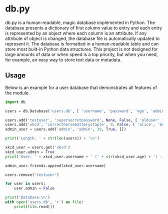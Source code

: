 db.py
=====
db.py is a human-readable, magic database implemented in Python. The database presents a dictionary of first column value to entry and each entry is represented by an object where each column is an attribute. If any attribute of object is changed, the database file is automatically updated to represent it. The database is formatted in a human-readable table and can store most built-in Python data structures. This project is not designed for large amounts of data or when speed is a top priority, but when you need, for example, an easy way to store text data or metadata.

Usage
-----
Below is an example for a user database that demonstrates all features of the module.

```python
import db

users = db.Database('users.db', [ 'username', 'password', 'age', 'admin', 'friends' ])

users.add('testuser', 'supersecretpassword', None, False, [ 'olduser' ])
users.add('xkcd', 'correcthorsebatterystaple', 9, False, [ 'alice', 'bob' ])
admin_user = users.add('admin', 'admin', 30, True, [])

print('Length: ' + str(len(users)) + '\n')

xkcd_user = users.get('xkcd')
xkcd_user.admin = True
print('User: ' + xkcd_user.username + ' (' + str(xkcd_user.age) + ') - ' + ', '.join(xkcd_user.friends) + '\n')

admin_user.friends.append(xkcd_user.username)

users.remove('testuser')

for user in users:
	user.admin = False

print('Database:\n')
with open('users.db', 'r') as file:
	print(file.read())
```
